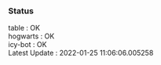 ### Status


table : OK  
hogwarts : OK  
icy-bot : OK  
Latest Update : 2022-01-25 11:06:06.005258
